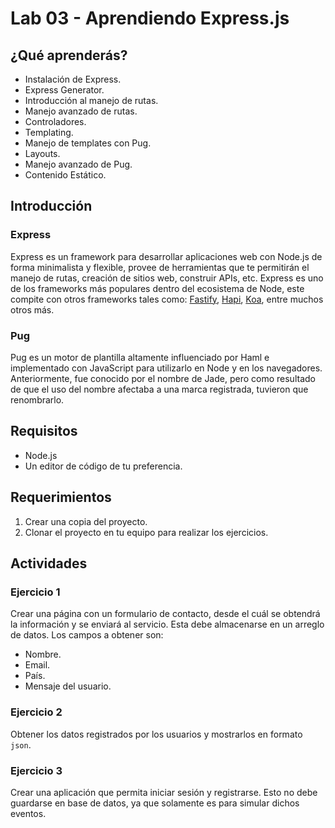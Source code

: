 # Lab 03 - Aprendiendo Express.js

## ¿Qué aprenderás?
- Instalación de Express.
- Express Generator.
- Introducción al manejo de rutas.
- Manejo avanzado de rutas.
- Controladores.
- Templating.
- Manejo de templates con Pug.
- Layouts.
- Manejo avanzado de Pug.
- Contenido Estático.

## Introducción
### Express
Express es un framework para desarrollar aplicaciones web con Node.js de forma minimalista y flexible, provee de herramientas que te permitirán el manejo de rutas, creación de sitios web, construir APIs, etc. Express es uno de los frameworks más populares dentro del ecosistema de Node, este compite con otros frameworks tales como: [Fastify](https://www.fastify.io/), [Hapi](https://hapijs.com/), [Koa](https://koajs.com/), entre muchos otros más.

### Pug
Pug es un motor de plantilla altamente influenciado por Haml e implementado con JavaScript para utilizarlo en Node y en los navegadores. Anteriormente, fue conocido por el nombre de Jade, pero como resultado de que el uso del nombre afectaba a una marca registrada, tuvieron que renombrarlo.

## Requisitos
- Node.js
- Un editor de código de tu preferencia.

## Requerimientos
1. Crear una copia del proyecto.
2. Clonar el proyecto en tu equipo para realizar los ejercicios.

## Actividades
### Ejercicio 1
Crear una página con un formulario de contacto, desde el cuál se obtendrá la información y se enviará al servicio. Esta debe almacenarse en un arreglo de datos. Los campos a obtener son: 
- Nombre.
- Email.
- País.
- Mensaje del usuario.

### Ejercicio 2
Obtener los datos registrados por los usuarios y mostrarlos en formato `json`.

### Ejercicio 3
Crear una aplicación que permita iniciar sesión y registrarse. Esto no debe guardarse en base de datos, ya que solamente es para simular dichos eventos.